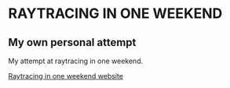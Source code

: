 # RAYTRACING IN ONE WEEKEND
## My own personal attempt

My attempt at raytracing in one weekend.

[Raytracing in one weekend website](https://raytracing.github.io/ "Go check it out!")


